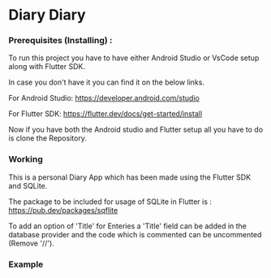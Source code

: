 # Diary Diary

### Prerequisites (Installing) :
To run this project you have to have either Android Studio or VsCode setup along with Flutter SDK.

In case you don't have it you can find it on the below links.

For Android Studio:
https://developer.android.com/studio

For Flutter SDK:
https://flutter.dev/docs/get-started/install

Now if you have both the Android studio and Flutter setup all you have to do is clone the Repository.

### Working

This is a personal Diary App which has been made using the Flutter SDK and SQLite.

The package to be included for usage of SQLite in Flutter is :
https://pub.dev/packages/sqflite

To add an option of 'Title' for Enteries a 'Title' field can be added in the database provider and the code which is commented can be uncommented (Remove '//').

### Example
